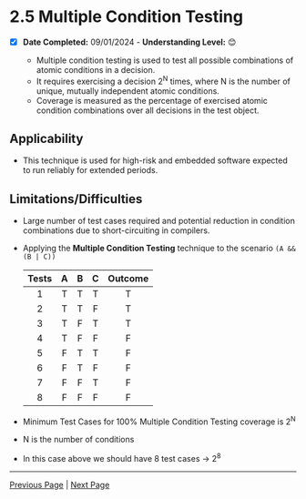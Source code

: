 # 2.5 Multiple Condition Testing

- [x] **Date Completed:** 09/01/2024 - **Understanding Level:** 😊

  - Multiple condition testing is used to test all possible combinations of atomic conditions in a decision.
  - It requires exercising a decision 2<sup>N</sup> times, where N is the number of unique, mutually independent atomic conditions.
  - Coverage is measured as the percentage of exercised atomic condition combinations over all decisions in the test object.

## Applicability

- This technique is used for high-risk and embedded software expected to run reliably for extended periods.

## Limitations/Difficulties

- Large number of test cases required and potential reduction in condition combinations due to short-circuiting in compilers.

- Applying the **Multiple Condition Testing** technique to the scenario `(A && (B | C))`

  | Tests |  A  |  B  |  C  | Outcome |
  | :---: | :-: | :-: | :-: | :-----: |
  |   1   |  T  |  T  |  T  |    T    |
  |   2   |  T  |  T  |  F  |    T    |
  |   3   |  T  |  F  |  T  |    T    |
  |   4   |  T  |  F  |  F  |    F    |
  |   5   |  F  |  T  |  T  |    F    |
  |   6   |  F  |  T  |  F  |    F    |
  |   7   |  F  |  F  |  T  |    F    |
  |   8   |  F  |  F  |  F  |    F    |

- Minimum Test Cases for 100% Multiple Condition Testing coverage is 2<sup>N</sup>
- N is the number of conditions
- In this case above we should have 8 test cases -> 2<sup>8</sup>

---

[Previous Page](2.4-modified-condition-decision-testing.md) | [Next Page](2.6-basis-path-testing.md)
